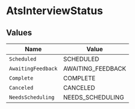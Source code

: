 # AtsInterviewStatus


## Values

| Name               | Value              |
| ------------------ | ------------------ |
| `Scheduled`        | SCHEDULED          |
| `AwaitingFeedback` | AWAITING_FEEDBACK  |
| `Complete`         | COMPLETE           |
| `Canceled`         | CANCELED           |
| `NeedsScheduling`  | NEEDS_SCHEDULING   |